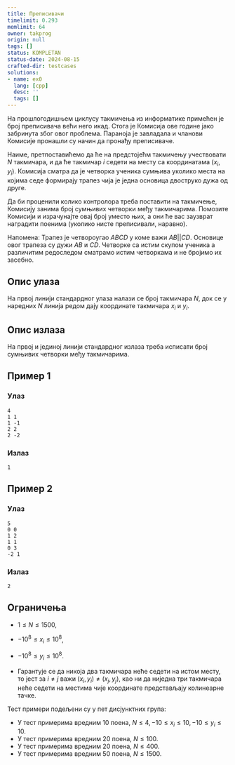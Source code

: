 ```yaml
---
title: Преписивачи
timelimit: 0.293
memlimit: 64
owner: takprog
origin: null
tags: []
status: KOMPLETAN
status-date: 2024-08-15
crafted-dir: testcases
solutions:
- name: ex0
  lang: [cpp]
  desc: ''
  tags: []
---
```


На прошлогодишњем циклусу такмичења из информатике примећен је број преписивача већи него икад. Стога је Комисија ове године јако забринута због овог проблема. Параноја је завладала и чланови Комисије пронашли су начин да пронађу преписиваче.

Наиме, претпоставићемо да ће на предстојећм такмичењу учествовати $N$ такмичара, и да ће такмичар $i$ седети на месту са координатама $(x_i, y_i)$. Комисија сматра да је четворка ученика сумњива уколико места на којима седе формирају трапез чија је једна основица двоструко дужа од друге. 

Да би проценили колико контролора треба поставити на такмичење, Комисију занима број сумњивих четворки међу такмичарима. Помозите Комисији и израчунајте овај број уместо њих, а они ће вас заузврат наградити поенима (уколико нисте преписивали, наравно).

Напомена: Трапез је четвороугао $ABCD$ у коме важи $AB||CD$. Основице овог трапеза су дужи $AB$ и $CD$. Четворке са истим скупом ученика а различитим редоследом сматрамо истим четворкама и не бројимо их засебно.

## Опис улаза

На првој линији стандардног улаза налази се број такмичара $N$, док се у наредних $N$ линија редом дају координате такмичара $x_i$ и $y_i$.

## Опис излаза

На првој и јединој линији стандардног излаза треба исписати број сумњивих четворки међу такмичарима.

## Пример 1

### Улаз

```
4
1 1
1 -1
2 2
2 -2
```

### Излаз

```
1
```

## Пример 2

### Улаз

```
5
0 0
1 2
1 1
0 3
-2 1
```

### Излаз

```
2
```

## Oграничења

- $1\leq N\leq 1500$,
- $-10^8\leq x_i\leq 10^8$,
- $-10^8\leq y_i\leq 10^8$.

- Гарантује се да никоја два такмичара неће седети на истом месту, то јест за $i\neq j$ важи $(x_i, y_i)\neq (x_j, y_j)$, као ни да ниједна три такмичара неће седети на местима чије координате представљају колинеарне тачке.

Тест примери подељени су у пет дисјунктних група:
- У тест примерима вредним $10$ поена, $N\leq 4, -10\leq x_i\leq 10, -10\leq y_i\leq 10$.
- У тест примерима вредним $20$ поена, $N\leq 100$.
- У тест примерима вредним $20$ поена, $N\leq 400$.
- У тест примерима вредним $50$ поена, $N\leq 1500$.


